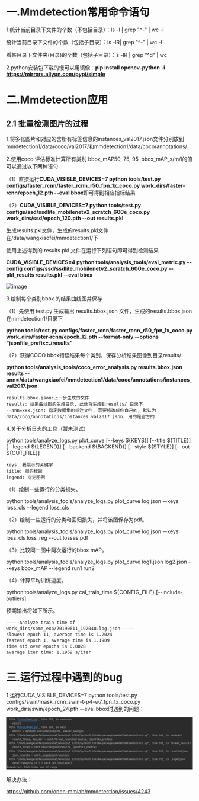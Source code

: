 # 一.Mmdetection常用命令语句

1.统计当前目录下文件的个数（不包括目录）：ls -l | grep "^-" | wc -l

统计当前目录下文件的个数（包括子目录）：ls -lR| grep "^-" | wc -l

看某目录下文件夹(目录)的个数（包括子目录）：s -lR | grep "^d" | wc

2.python安装包下载的慢可以用镜像：**pip install opencv-python -i https://mirrors.aliyun.com/pypi/simple**

# 二.Mmdetection应用
## 2.1 批量检测图片的过程 

1.将多张图片和对应的含所有标签信息的instances_val2017.json文件分别放到mmdetection1/data/coco/val2017/和mmdetection1/data/coco/annotations/

2.使用coco 评估标准计算所有类别 bbox_mAP50, 75, 95, bbox_mAP_s/m/l的值可以通过以下两种语句

（1）直接运行**CUDA_VISIBLE_DEVICES=7 python tools/test.py configs/faster_rcnn/faster_rcnn_r50_fpn_1x_coco.py work_dirs/faster-rcnn/epoch_12.pth  --eval bbox**即可得到相应指标结果

（2）**CUDA_VISIBLE_DEVICES=7 python tools/test.py configs/ssd/ssdlite_mobilenetv2_scratch_600e_coco.py work_dirs/ssd/epoch_120.pth --out results.pkl**

生成results.pkl文件，生成的results.pkl文件在/data/wangxiaofei/mmdetection1/下

使用上述得到的 results.pkl 文件在运行下列语句即可得到检测结果

**CUDA_VISIBLE_DEVICES=4 python tools/analysis_tools/eval_metric.py --config configs/ssd/ssdlite_mobilenetv2_scratch_600e_coco.py --pkl_results results.pkl --eval bbox**

![image](https://github.com/wangxiaofei2022/Mmdetection/blob/main/AP_AR值.png)

3.绘制每个类别bbox 的结果曲线图并保存

（1）先使用 test.py 生成输出 results.bbox.json 文件，生成的results.bbox.json在mmdetection1/目录下

**python tools/test.py  configs/faster_rcnn/faster_rcnn_r50_fpn_1x_coco.py work_dirs/faster-rcnn/epoch_12.pth --format-only --options "jsonfile_prefix=./results"**

（2）获得COCO bbox错误结果每个类别，保存分析结果图像到目录results/

**python tools/analysis_tools/coco_error_analysis.py results.bbox.json results --ann=/data/wangxiaofei/mmdetection1/data/coco/annotations/instances_val2017.json**

    results.bbox.json:上一步生成的文件
    results: 结果曲线图的生成目录, 此处将生成到results/ 目录下
    --ann=xxx.json: 指定数据集的标注文件, 需要修改成你自己的, 默认为 data/coco/annotations/instances_val2017.json, 用的是官方的

4.关于分析日志的工具（暂未测试）

python tools/analyze_logs.py plot_curve [--keys ${KEYS}] [--title ${TITLE}] [--legend ${LEGEND}] [--backend ${BACKEND}] [--style ${STYLE}] [--out ${OUT_FILE}]

    keys: 要展示的关键字
    title: 图的标题
    legend: 指定图例

（1）绘制一些运行的分类损失。

python tools/analysis_tools/analyze_logs.py plot_curve log.json --keys loss_cls --legend loss_cls

（2）绘制一些运行的分类和回归损失，并将该图保存为pdf。

python tools/analysis_tools/analyze_logs.py plot_curve log.json --keys loss_cls loss_reg --out losses.pdf

（3）比较同一图中两次运行的bbox mAP。

python tools/analysis_tools/analyze_logs.py plot_curve log1.json log2.json --keys bbox_mAP --legend run1 run2

（4）计算平均训练速度。

python tools/analyze_logs.py cal_train_time ${CONFIG_FILE} [--include-outliers]

预期输出将如下所示。

    -----Analyze train time of work_dirs/some_exp/20190611_192040.log.json-----
    slowest epoch 11, average time is 1.2024
    fastest epoch 1, average time is 1.1909
    time std over epochs is 0.0028
    average iter time: 1.1959 s/iter

# 三.运行过程中遇到的bug

1.运行CUDA_VISIBLE_DEVICES=7 python tools/test.py configs/swin/mask_rcnn_swin-t-p4-w7_fpn_1x_coco.py work_dirs/swin/epoch_24.pth  --eval bbox时遇到的问题：

![image](https://github.com/wangxiaofei2022/Mmdetection/blob/main/IndexError_list_index_out_of_range.png)

解决办法：

https://github.com/open-mmlab/mmdetection/issues/4243






